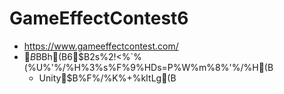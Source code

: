 # GameEffectContest6
- https://www.gameeffectcontest.com/
- $B%^%C%A%m%C%/3t<02q<R<g:E(B $BBh(B6$B2s%2!<%`%(%U%'%/%H%3%s%F%9%HDs=P%W%m%8%'%/%H(B
  - Unity$B%F%/%K%+%kItLg(B
